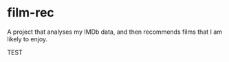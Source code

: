# film-rec
A project that analyses my IMDb data, and then recommends films that I am likely to enjoy.

TEST

